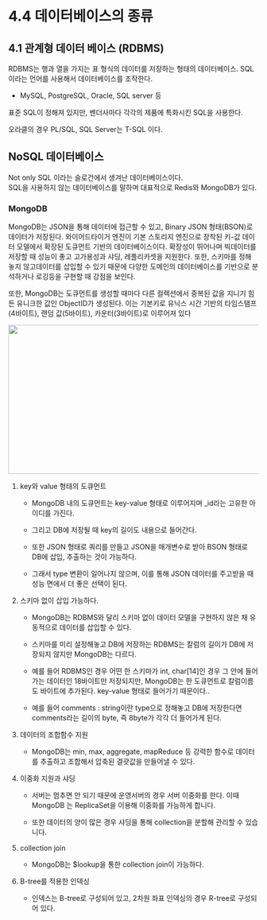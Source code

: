 # 4.4 데이터베이스의 종류



## 4.1 관계형 데이터 베이스 (RDBMS)

RDBMS는 행과 열을 가지는 표 형식의 데이터를 저장하는 형태의 데이터베이스. 
SQL 이라는 언어를 사용해서 데이터베이스를 조작한다.  

* MySQL, PostgreSQL, Oracle, SQL server 등

표준 SQL이 정해져 있지만, 벤더사마다 각각의 제품에 특화시킨 SQL을 사용한다.

오라클의 경우 PL/SQL, SQL Server는 T-SQL 이다.



## NoSQL 데이터베이스

Not only SQL 이라는 슬로건에서 생겨난 데이터베이스이다.  
SQL을 사용하지 않는 데이터베이스를 말하며 대표적으로 Redis와 MongoDB가 있다.  

### MongoDB

MongoDB는 JSON을 통해 데이터에 접근할 수 있고, Binary JSON 형태(BSON)로 데이터가 저장된다.  와이어드타이거 엔진이 기본 스토리지 엔진으로 장착된 키-값 데이터 모델에서 확장된 도큐먼트 기반의 데이터베이스이다.  확장성이 뛰어나며 빅데이터를 저장할
때 성능이 좋고 고가용성과 샤딩, 레플리카셋을 지원한다. 또한, 스키마를 정해 놓지 않고데이터를 삽입할 수 있기 때문에 다양한 도메인의 데이터베이스를 기반으로 분석하거나 로깅등을 구현할 때 강점을 보인다.  


또한, MongoDB는 도큐먼트를 생성할 때마다 다른 컬렉션에서 중복된 값을 지니기 힘든 유니크한 값인 ObjectID가 생성된다. 이는 기본키로 유닉스 시간 기반의 타임스탬프(4바이트), 랜덤 값(5바이트), 카운터(3바이트)로 이루어져 있다

<img src="https://blog.kakaocdn.net/dn/biKIyk/btrRZMwVzY7/TOEVcCxtFft7xihsijmzm1/img.png" width=600 height=300>

1. key와 value 형태의 도큐먼트

     * MongoDB 내의 도큐먼트는 key-value 형태로 이루어지며 _id라는 고유한 아이디를 가진다.

     * 그리고 DB에 저장될 때 key의 길이도 내용으로 들어간다. 

     * 또한 JSON 형태로 쿼리를 만들고 JSON을 매개변수로 받아 BSON 형태로 DB에 삽입, 추출하는 것이
       가능하다. 

     * 그래서 type 변환이 일어나지 않으며, 이를 통해 JSON 데이터를 주고받을 때 성능 면에서 더 좋은 선택이 된다.


2. 스키마 없이 삽입 가능하다.

     * MongoDB는 RDBMS와 달리 스키마 없이 데이터 모델을 구현하지 않은 채 유동적으로 데이터를 삽입할 수 있다. 

     * 스키마를 미리 설정해놓고 DB에 저장하는 RDBMS는 칼럼의 길이가 DB에 저장되지  않지만 MongoDB는 다르다. 

     * 예를 들어 RDBMS인 경우 어떤 한 스키마가 int, char[14]인 경우 그 안에 들어가는 데이터인 18바이트만 저장되지만, MongoDB는 한 도큐먼트로 칼럼이름도 바이트에 추가된다. key-value 형태로 들어가기 때문이다.. 

     * 예를 들어 comments : string이란 type으로 정해놓고 DB에 저장한다면 comments라는 길이의 byte, 즉 8byte가 각각 더 들어가게 된다.


3. 데이터의 조합함수 지원
     * MongoDB는 min, max, aggregate, mapReduce 등 강력한 함수로 데이터를 추출하고
       조합해서 압축된 결괏값을 만들어낼 수 있다.


4. 이중화 지원과 샤딩

     * 서버는 멈추면 안 되기 때문에 운영서버의 경우 서버 이중화를 한다. 이때 MongoDB 는 ReplicaSet을 이용해 이중화를 가능하게 합니다. 

     * 또한 데이터의 양이 많은 경우 샤딩을 통해 collection을 분할해 관리할 수 있습니다.


  

5. collection join
   * MongoDB는 $lookup을 통한 collection join이 가능하다.

6. B-tree를 적용한 인덱싱
   * 인덱스는 B-tree로 구성되어 있고,  2차원 좌표 인덱싱의 경우 R-tree로 구성되어 있다.

